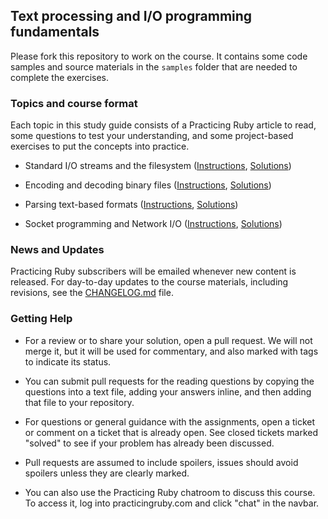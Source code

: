 ## Text processing and I/O programming fundamentals

Please fork this repository to work on the course. It contains some code
samples and source materials in the `samples` folder that are needed to 
complete the exercises. 

### Topics and course format

Each topic in this study guide consists of a Practicing Ruby article to read,
some questions to test your understanding, and some project-based exercises
to put the concepts into practice.

* Standard I/O streams and the filesystem ([Instructions][PART_1.md], [Solutions][PART_1_SOLUTIONS])

* Encoding and decoding binary files ([Instructions][PART_2.md], [Solutions][PART_2_SOLUTIONS])

* Parsing text-based formats ([Instructions][PART_3.md], [Solutions][PART_3_SOLUTIONS])

* Socket programming and Network I/O ([Instructions][PART_4.md], [Solutions][PART_4_SOLUTIONS])

### News and Updates

Practicing Ruby subscribers will be emailed whenever new content is released.
For day-to-day updates to the course materials, including revisions, see the 
[CHANGELOG.md][] file.

### Getting Help

* For a review or to share your solution, open a pull request. We will not merge
it, but it will be used for commentary, and also marked with tags to indicate
its status.

* You can submit pull requests for the reading questions by copying the questions into a text file, 
adding your answers inline, and then adding that file to your repository.

* For questions or general guidance with the assignments, open a ticket or 
comment on a ticket that is already open. See closed tickets marked 
"solved" to see if your problem has already been discussed.

* Pull requests are assumed to include spoilers, issues should 
avoid spoilers unless they are clearly marked.

* You can also use the Practicing Ruby chatroom to discuss this course.
To access it, log into practicingruby.com and click "chat" in the navbar.

[PART_1.md]: https://github.com/elm-city-craftworks/course-001/blob/master/PART_1.md
[PART_2.md]: https://github.com/elm-city-craftworks/course-001/blob/master/PART_2.md
[PART_3.md]: https://github.com/elm-city-craftworks/course-001/blob/master/PART_3.md
[PART_4.md]: https://github.com/elm-city-craftworks/course-001/blob/master/PART_4.md
[PART_1_SOLUTIONS]: https://github.com/elm-city-craftworks/course-001/tree/solutions/part1
[PART_2_SOLUTIONS]: https://github.com/elm-city-craftworks/course-001/tree/solutions/part2
[PART_3_SOLUTIONS]: https://github.com/elm-city-craftworks/course-001/tree/solutions/part3
[PART_4_SOLUTIONS]: https://github.com/elm-city-craftworks/course-001/tree/solutions/part4
[CHANGELOG.md]: https://github.com/elm-city-craftworks/course-001/blob/master/CHANGELOG.md


